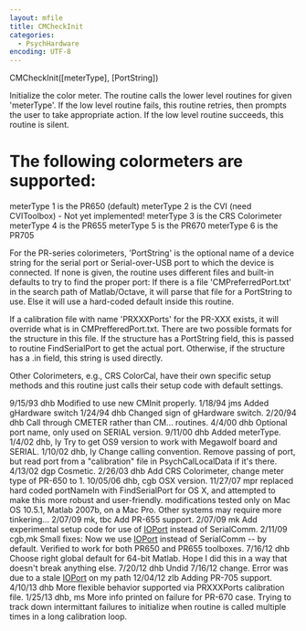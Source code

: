 ```yaml
---
layout: mfile
title: CMCheckInit
categories:
  - PsychHardware
encoding: UTF-8
---
```


CMCheckInit([meterType], [PortString])

Initialize the color meter.  The routine calls the
lower level routines for given 'meterType'. If the low level routine
fails, this routine retries, then prompts the user to take appropriate
action.  If the low level routine succeeds, this
routine  is silent.

# The following colormeters are supported:

meterType 1 is the PR650 (default)
meterType 2 is the CVI (need CVIToolbox) - Not yet implemented!
meterType 3 is the CRS Colorimeter
meterType 4 is the PR655
meterType 5 is the PR670
meterType 6 is the PR705

For the PR-series colorimeters, 'PortString' is the optional name of a
device string for the serial port or Serial-over-USB port to which the
device is connected. If none is given, the routine uses different files
and built-in defaults to try to find the proper port: If there is a file
'CMPreferredPort.txt' in the search path of Matlab/Octave, it will parse
that file for a PortString to use. Else it will use a hard-coded default
inside this routine.

If a calibration file with name 'PRXXXPorts' for the PR-XXX exists,
it will override what is in CMPrefferedPort.txt.  There are two
possible formats for the structure in this file.
  If the structure has a PortString field, this is passed to
  routine FindSerialPort to get the actual port.  Otherwise,
  if the structure has a .in field, this string is used directly.

Other Colorimeters, e.g., CRS ColorCal, have their own specific setup
methods and this routine just calls their setup code with default
settings.

9/15/93 dhb     Modified to use new CMInit properly.
1/18/94 jms     Added gHardware switch
1/24/94 dhb     Changed sign of gHardware switch.
2/20/94 dhb     Call through CMETER rather than CM... routines.
4/4/00  dhb       Optional port name, only used on SERIAL version.
9/11/00 dhb       Added meterType.
1/4/02  dhb, ly   Try to get OS9 version to work with Megawolf board and SERIAL.
1/10/02 dhb, ly   Change calling convention.  Remove passing of port, but read
                  port from a "calibration" file in PsychCalLocalData if it's there.
4/13/02 dgp     Cosmetic.
2/26/03 dhb       Add CRS Colorimeter, change meter type of PR-650 to 1.
10/05/06 dhb, cgb OSX version.
11/27/07 mpr      replaced hard coded portNameIn with FindSerialPort for OS X, and
                  attempted to make this more robust and user-friendly.
                  modifications tested only on Mac OS 10.5.1, Matlab 2007b, on
                  a Mac Pro.  Other systems may require more tinkering...
2/07/09  mk, tbc  Add PR-655 support.
2/07/09  mk       Add experimental setup code for use of [IOPort](/docs/IOPort) instead of SerialComm.
2/11/09  cgb,mk   Small fixes: Now we use [IOPort](/docs/IOPort) instead of SerialComm --
                  by default. Verified to work for both PR650 and PR655 toolboxes.
7/16/12  dhb      Choose right global default for 64-bit Matlab.  Hope I
                  did this in a way that doesn't break anything else.
7/20/12  dhb      Undid 7/16/12 change.  Error was due to a stale [IOPort](/docs/IOPort) on my path
12/04/12 zlb      Adding PR-705 support.
4/10/13  dhb      More flexible behavior supported via PRXXXPorts calibration file.
1/25/13  dhb, ms  More info printed on failure for PR-670 case.  Trying to track down intermittant
                  failures to initialize when routine is called multiple times in a long calibration loop.